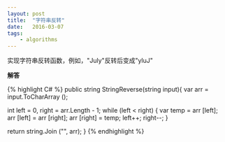 ```yaml
---
layout: post
title:  "字符串反转"
date:   2016-03-07
tags: 
    - algorithms
---
```


实现字符串反转函数，例如，"July"反转后变成"yluJ"

**解答**

{% highlight C# %}
public string StringReverse(string input){
   var arr = input.ToCharArray ();

   int left = 0, right = arr.Length - 1;
   while (left < right) {
      var temp = arr [left];
      arr [left] = arr [right];
      arr [right] = temp;
      left++;
      right--;
   }

   return string.Join ("", arr);
}
{% endhighlight %}